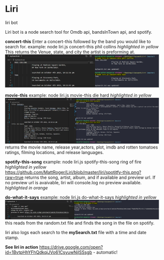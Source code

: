 # Liri
liri bot



Liri bot is a node search tool for Omdb api, bandsInTown api, and spotify. 

**concert-this**
Enter a concert-this followed by the band you would like to search for.
example: node liri.js concert-this phil collins
*highlighted in yellow*
This returns the Venue, state, and city the artist is preforming at.
![concert-this](https://github.com/MattRoger/Liri/blob/master/liri/concert-this.png?raw=true)

**movie-this**
example: node liri.js movie-this die hard
*highlighted in yellow*
![concert-this](https://github.com/MattRoger/Liri/blob/master/liri/movie-this.png?raw=true)
returns the movie name, release year,actors, plot, imdb and rotten tomatoes ratings, filming locations, and release languages. 

**spotify-this-song**
example: node liri.js spotify-this-song ring of fire
*highlighted in yellow*
https://github.com/MattRoger/Liri/blob/master/liri/spotitfy-this.png?raw=true
returns the song, artist, album, and if available and preview url. 
If no preview url is avaivable, liri will console.log no preview available.
*highlighted in orange*

**do-what-it-says**
example: node liri.js do-what-it-says
*highlighted in yellow*
![concert-this](https://github.com/MattRoger/Liri/blob/master/liri/do-what-it-says.png?raw=true)
this reads from the random.txt file and finds the song in the file on spotify.

liri also logs each search to the **mySearch.txt** file with a time and date stamp. 

**See liri in action**
https://drive.google.com/open?id=1BvtpHhYFhQdkqiJVo61CsyuwNjISSsgb - automatic!

